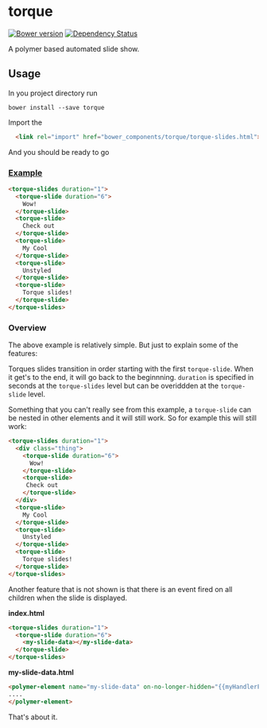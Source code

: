 torque
======

[![Bower version](https://badge.fury.io/bo/torque.svg)](http://badge.fury.io/bo/torque)
[![Dependency Status](https://gemnasium.com/rit-sse/torque.svg)](https://gemnasium.com/rit-sse/torque)

A polymer based automated slide show.

## Usage

In you project directory run

```
bower install --save torque
```

Import the

```html
  <link rel="import" href="bower_components/torque/torque-slides.html">
```

And you should be ready to go

### [Example](http://rit-sse.github.io/torque/)
```html
<torque-slides duration="1">
  <torque-slide duration="6">
    Wow!
  </torque-slide>
  <torque-slide>
    Check out
  </torque-slide>
  <torque-slide>
    My Cool
  </torque-slide>
  <torque-slide>
    Unstyled
  </torque-slide>
  <torque-slide>
    Torque slides!
  </torque-slide>
</torque-slides>
```

### Overview
The above example is relatively simple. But just to explain some of the features:

Torques slides transition in order starting with the first `torque-slide`. When it get's to the end, it will go back to the beginnning. `duration` is specified in seconds at the `torque-slides` level but can be overiddden at the `torque-slide` level. 

Something that you can't really see from this example, a `torque-slide` can be nested in other elements and it will still work.  So for example this will still work:

```html
<torque-slides duration="1">
  <div class="thing">
    <torque-slide duration="6">
      Wow!
    </torque-slide>
    <torque-slide>
     Check out
    </torque-slide>
  </div>
  <torque-slide>
    My Cool
  </torque-slide>
  <torque-slide>
    Unstyled
  </torque-slide>
  <torque-slide>
    Torque slides!
  </torque-slide>
</torque-slides>
```

Another feature that is not shown is that there is an event fired on all children when the slide is displayed.

**index.html**
```html
<torque-slides duration="1">
  <torque-slide duration="6">
    <my-slide-data></my-slide-data>
  </torque-slide>
</torque-slides>
```

**my-slide-data.html**

```html
<polymer-element name="my-slide-data" on-no-longer-hidden="{{myHandlerFunction}}">
....
</polymer-element>
```

That's about it.
